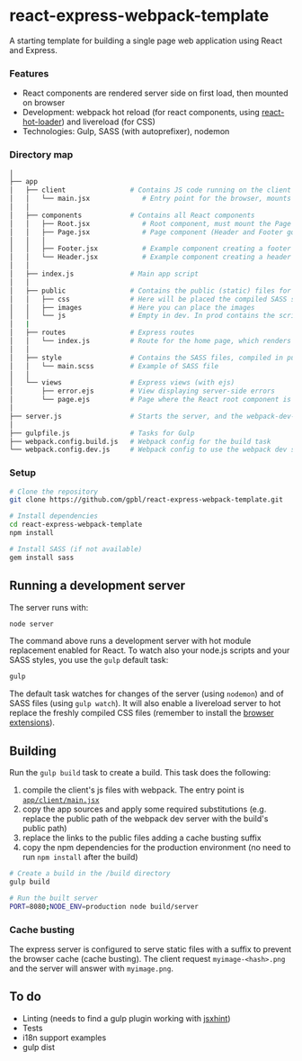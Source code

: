 # react-express-webpack-template

A starting template for building a single page web application using React and Express. 

### Features 

* React components are rendered server side on first load, then mounted on browser
* Development: webpack hot reload (for react components, using [react-hot-loader](https://github.com/gaearon/react-hot-loader)) and livereload (for CSS)
* Technologies: Gulp, SASS (with autoprefixer), nodemon

### Directory map

```bash
│
├── app
│   ├── client                # Contains JS code running on the client
│   │   └── main.jsx             # Entry point for the browser, mounts the root component on DOM ready
│   │
│   ├── components            # Contains all React components
│   │   ├── Root.jsx             # Root component, must mount the Page component 
│   │   ├── Page.jsx             # Page component (Header and Footer go here)
│   │   │
│   │   ├── Footer.jsx           # Example component creating a footer
│   │   └── Header.jsx           # Example component creating a header
│   │
│   ├── index.js              # Main app script 
│   │ 
│   ├── public                # Contains the public (static) files for the client. They will be cache-busted.
│   │   ├── css               # Here will be placed the compiled SASS styles
│   │   ├── images            # Here you can place the images   
│   │   └── js                # Empty in dev. In prod contains the scripts compiled with webpack
│   | 
│   ├── routes                # Express routes
│   │   └── index.js          # Route for the home page, which renders views/page.ejs 
│   │ 
│   ├── style                 # Contains the SASS files, compiled in public/css with grunt
│   │   └── main.scss         # Example of SASS file
│   │ 
│   └── views                 # Express views (with ejs)
│       ├── error.ejs         # View displaying server-side errors
│       └── page.ejs          # Page where the React root component is mounted server-side
│
├── server.js                 # Starts the server, and the webpack-dev-server on development
│
├── gulpfile.js               # Tasks for Gulp
├── webpack.config.build.js   # Webpack config for the build task
└── webpack.config.dev.js     # Webpack config to use the webpack dev server

```

### Setup

```bash
# Clone the repository
git clone https://github.com/gpbl/react-express-webpack-template.git

# Install dependencies
cd react-express-webpack-template
npm install

# Install SASS (if not available)
gem install sass
```

## Running a development server

The server runs with: 

```bash
node server
```

The command above runs a development server with hot module replacement enabled for React. To watch also your node.js scripts and your SASS styles, you use the `gulp` default task:

```bash
gulp
```

The default task watches for changes of the server (using `nodemon`) and of SASS files (using `gulp watch`).
It will also enable a livereload server to hot replace the freshly compiled CSS files (remember to install the [browser extensions](http://feedback.livereload.com/knowledgebase/articles/86242-how-do-i-install-and-use-the-browser-extensions)).

## Building

Run the `gulp build` task to create a build. This task does the following:

1. compile the client's js files with webpack. The entry point is [`app/client/main.jsx`](app/client/main.jsx)
2. copy the app sources and apply some required substitutions (e.g. replace the public path of the webpack dev server with the build's public path)
3. replace the links to the public files adding a cache busting suffix
4. copy the npm dependencies for the production environment (no need to run `npm install` after the build)

```bash
# Create a build in the /build directory
gulp build

# Run the built server
PORT=8080;NODE_ENV=production node build/server
```

### Cache busting

The express server is configured to serve static files with a suffix to prevent the browser cache (cache busting). The client request `myimage-<hash>.png` and the server will answer with `myimage.png`.

## To do

* Linting (needs to find a gulp plugin working with [jsxhint](https://github.com/STRML/JSXHint))
* Tests
* i18n support examples
* gulp dist